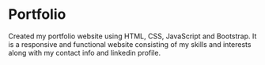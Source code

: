 # Portfolio
Created my portfolio website using HTML, CSS, JavaScript and Bootstrap. It is a responsive and functional website consisting of my skills and interests along with my contact info and linkedin profile.
